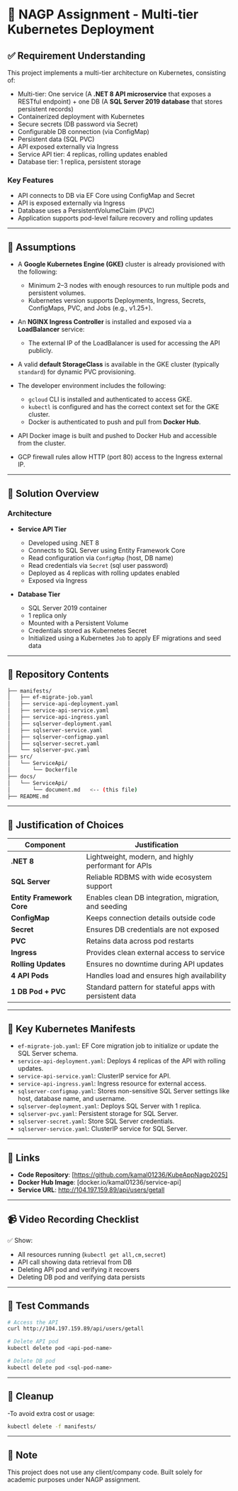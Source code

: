 
# 📘 NAGP Assignment - Multi-tier Kubernetes Deployment

## ✅ Requirement Understanding

This project implements a multi-tier architecture on Kubernetes, consisting of:

- Multi-tier: One service (A **.NET 8 API microservice** that exposes a RESTful endpoint) + one DB (A **SQL Server 2019 database** that stores persistent records)
- Containerized deployment with Kubernetes
- Secure secrets (DB password via Secret)
- Configurable DB connection (via ConfigMap)
- Persistent data (SQL PVC)
- API exposed externally via Ingress
- Service API tier: 4 replicas, rolling updates enabled
- Database tier: 1 replica, persistent storage

### Key Features

- API connects to DB via EF Core using ConfigMap and Secret
- API is exposed externally via Ingress
- Database uses a PersistentVolumeClaim (PVC)
- Application supports pod-level failure recovery and rolling updates

---

## 🎯 Assumptions

- A **Google Kubernetes Engine (GKE)** cluster is already provisioned with the following:
  - Minimum 2–3 nodes with enough resources to run multiple pods and persistent volumes.
  - Kubernetes version supports Deployments, Ingress, Secrets, ConfigMaps, PVC, and Jobs (e.g., v1.25+).

- An **NGINX Ingress Controller** is installed and exposed via a **LoadBalancer** service:
  - The external IP of the LoadBalancer is used for accessing the API publicly.

- A valid **default StorageClass** is available in the GKE cluster (typically `standard`) for dynamic PVC provisioning.

- The developer environment includes the following:
  - `gcloud` CLI is installed and authenticated to access GKE.
  - `kubectl` is configured and has the correct context set for the GKE cluster.
  - Docker is authenticated to push and pull from **Docker Hub**.

- API Docker image is built and pushed to Docker Hub and accessible from the cluster.

- GCP firewall rules allow HTTP (port 80) access to the Ingress external IP.

---

## 🔧 Solution Overview

### Architecture

- **Service API Tier**
  - Developed using .NET 8
  - Connects to SQL Server using Entity Framework Core
  - Read configuration via `ConfigMap` (host, DB name)
  - Read credentials via `Secret` (sql user password)
  - Deployed as 4 replicas with rolling updates enabled
  - Exposed via Ingress

- **Database Tier**
  - SQL Server 2019 container
  - 1 replica only
  - Mounted with a Persistent Volume
  - Credentials stored as Kubernetes Secret
  - Initialized using a Kubernetes `Job` to apply EF migrations and seed data
---

## 📂 Repository Contents

```bash
├── manifests/
│   ├── ef-migrate-job.yaml
│   ├── service-api-deployment.yaml
│   ├── service-api-service.yaml
│   ├── service-api-ingress.yaml
│   ├── sqlserver-deployment.yaml
│   ├── sqlserver-service.yaml
│   ├── sqlserver-configmap.yaml
│   ├── sqlserver-secret.yaml
│   └── sqlserver-pvc.yaml
├── src/
│   └── ServiceApi/
│       └── Dockerfile
├── docs/
│   └── ServiceApi/
│       └── document.md   <-- (this file)
├── README.md
```
---

## 💬 Justification of Choices

| Component                | Justification |
|--------------------------|---------------|
| **.NET 8**               | Lightweight, modern, and highly performant for APIs |
| **SQL Server**           | Reliable RDBMS with wide ecosystem support |
| **Entity Framework Core**| Enables clean DB integration, migration, and seeding |
| **ConfigMap**            | Keeps connection details outside code |
| **Secret**               | Ensures DB credentials are not exposed |
| **PVC**                  | Retains data across pod restarts |
| **Ingress**              | Provides clean external access to service |
| **Rolling Updates**      | Ensures no downtime during API updates |
| **4 API Pods**           | Handles load and ensures high availability |
| **1 DB Pod + PVC**       | Standard pattern for stateful apps with persistent data |

---

## 📁 Key Kubernetes Manifests

- `ef-migrate-job.yaml`: EF Core migration job to initialize or update the SQL Server schema.
- `service-api-deployment.yaml`: Deploys 4 replicas of the API with rolling updates.
- `service-api-service.yaml`: ClusterIP service for API.
- `service-api-ingress.yaml`: Ingress resource for external access.
- `sqlserver-configmap.yaml`: Stores non-sensitive SQL Server settings like host, database name, and username.
- `sqlserver-deployment.yaml`: Deploys SQL Server with 1 replica.
- `sqlserver-pvc.yaml`: Persistent storage for SQL Server.
- `sqlserver-secret.yaml`: Store SQL Server credentials.
- `sqlserver-service.yaml`: ClusterIP service for SQL Server.

---

## 🔗 Links

- **Code Repository**: [https://github.com/kamal01236/KubeAppNagp2025]
- **Docker Hub Image**: [docker.io/kamal01236/service-api]
- **Service URL**: http://104.197.159.89/api/users/getall

---

## 📹 Video Recording Checklist

✅ Show:
- All resources running (`kubectl get all,cm,secret`)
- API call showing data retrieval from DB
- Deleting API pod and verifying it recovers
- Deleting DB pod and verifying data persists

---

## 🧪 Test Commands

```bash
# Access the API
curl http://104.197.159.89/api/users/getall

# Delete API pod
kubectl delete pod <api-pod-name>

# Delete DB pod
kubectl delete pod <sql-pod-name>
```

---

## 🧼 Cleanup
-To avoid extra cost or usage:

```bash
kubectl delete -f manifests/
```

---

## 📌 Note
This project does not use any client/company code. Built solely for academic purposes under NAGP assignment.
